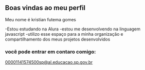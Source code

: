 ## Boas vindas ao meu perfil

Meu nome é kristian futema gomes

-Estou estudando na Alura
-estou me desenvolvendo na linguagem javascript
-utilizo esse espaço para a minha organização e compartilhamento dos meus projetos desenvolvidos

### você pode entrar em contaro comigo:

00001141574500sp@al.educacao.sp.gov.br

